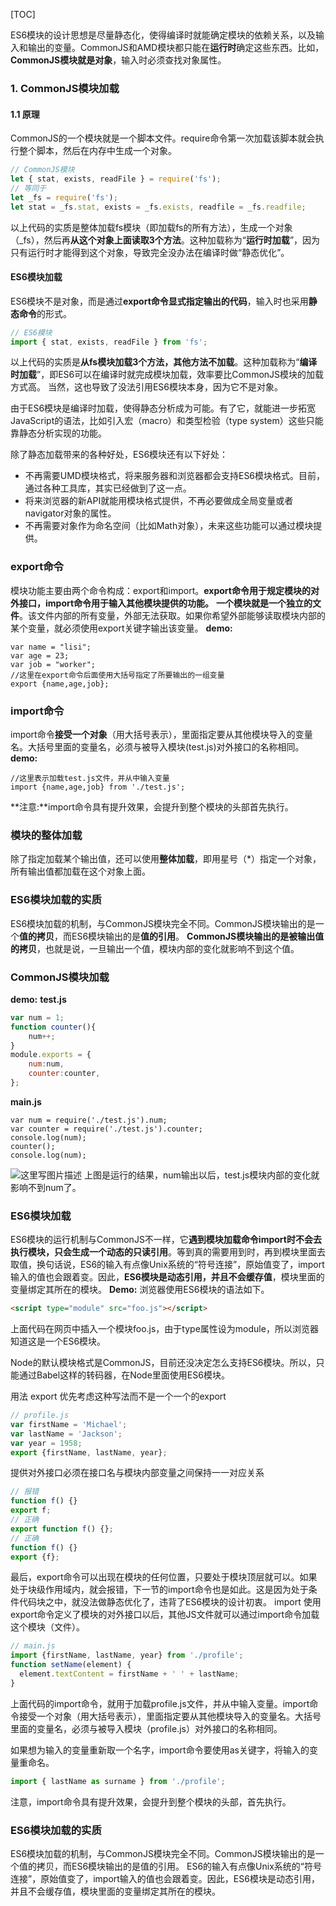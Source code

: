 [TOC]

ES6模块的设计思想是尽量静态化，使得编译时就能确定模块的依赖关系，以及输入和输出的变量。CommonJS和AMD模块都只能在**运行时**确定这些东西。比如，**CommonJS模块就是对象**，输入时必须查找对象属性。

### 1. CommonJS模块加载

#### 1.1 原理
CommonJS的一个模块就是一个脚本文件。require命令第一次加载该脚本就会执行整个脚本，然后在内存中生成一个对象。
```js
// CommonJS模块
let { stat, exists, readFile } = require('fs');
// 等同于
let _fs = require('fs');
let stat = _fs.stat, exists = _fs.exists, readfile = _fs.readfile;
```
以上代码的实质是整体加载fs模块（即加载fs的所有方法），生成一个对象（_fs），然后再**从这个对象上面读取3个方法**。这种加载称为“**运行时加载**”，因为只有运行时才能得到这个对象，导致完全没办法在编译时做“静态优化”。
#### ES6模块加载
ES6模块不是对象，而是通过**export命令显式指定输出的代码**，输入时也采用**静态命令**的形式。
```js
// ES6模块
import { stat, exists, readFile } from 'fs';
```
以上代码的实质是**从fs模块加载3个方法，其他方法不加载**。这种加载称为“**编译时加载**”，即ES6可以在编译时就完成模块加载，效率要比CommonJS模块的加载方式高。
当然，这也导致了没法引用ES6模块本身，因为它不是对象。

由于ES6模块是编译时加载，使得静态分析成为可能。有了它，就能进一步拓宽JavaScript的语法，比如引入宏（macro）和类型检验（type system）这些只能靠静态分析实现的功能。

除了静态加载带来的各种好处，ES6模块还有以下好处：

 - 不再需要UMD模块格式，将来服务器和浏览器都会支持ES6模块格式。目前，通过各种工具库，其实已经做到了这一点。
 - 将来浏览器的新API就能用模块格式提供，不再必要做成全局变量或者navigator对象的属性。
 - 不再需要对象作为命名空间（比如Math对象），未来这些功能可以通过模块提供。

### export命令
模块功能主要由两个命令构成：export和import。**export命令用于规定模块的对外接口，import命令用于输入其他模块提供的功能。**
**一个模块就是一个独立的文件**。该文件内部的所有变量，外部无法获取。如果你希望外部能够读取模块内部的某个变量，就必须使用export关键字输出该变量。
**demo:**
```
var name = "lisi";
var age = 23;
var job = "worker";
//这里在export命令后面使用大括号指定了所要输出的一组变量
export {name,age,job};
```
### import命令
import命令**接受一个对象**（用大括号表示），里面指定要从其他模块导入的变量名。大括号里面的变量名，必须与被导入模块(test.js)对外接口的名称相同。
**demo:**
```
//这里表示加载test.js文件，并从中输入变量
import {name,age,job} from './test.js';
```
**注意:**import命令具有提升效果，会提升到整个模块的头部首先执行。
### 模块的整体加载
除了指定加载某个输出值，还可以使用**整体加载**，即用星号（*）指定一个对象，所有输出值都加载在这个对象上面。

### ES6模块加载的实质
ES6模块加载的机制，与CommonJS模块完全不同。CommonJS模块输出的是一个**值的拷贝**，而ES6模块输出的是**值的引用**。
**CommonJS模块输出的是被输出值的拷贝**，也就是说，一旦输出一个值，模块内部的变化就影响不到这个值。
### CommonJS模块加载
**demo:**
**test.js**
```js
var num = 1;
function counter(){
	num++;
}
module.exports = {
	num:num,
	counter:counter,
};
```
**main.js**
```
var num = require('./test.js').num;
var counter = require('./test.js').counter;
console.log(num);
counter();
console.log(num);
```
![这里写图片描述](http://img.blog.csdn.net/20160817141212679)
上图是运行的结果，num输出以后，test.js模块内部的变化就影响不到num了。

### ES6模块加载
ES6模块的运行机制与CommonJS不一样，它**遇到模块加载命令import时不会去执行模块，只会生成一个动态的只读引用**。等到真的需要用到时，再到模块里面去取值，换句话说，ES6的输入有点像Unix系统的“符号连接”，原始值变了，import输入的值也会跟着变。因此，**ES6模块是动态引用，并且不会缓存值**，模块里面的变量绑定其所在的模块。
**Demo:**
浏览器使用ES6模块的语法如下。
```html
<script type="module" src="foo.js"></script>
```
上面代码在网页中插入一个模块foo.js，由于type属性设为module，所以浏览器知道这是一个ES6模块。

Node的默认模块格式是CommonJS，目前还没决定怎么支持ES6模块。所以，只能通过Babel这样的转码器，在Node里面使用ES6模块。

用法
export
优先考虑这种写法而不是一个一个的export
```js
// profile.js
var firstName = 'Michael';
var lastName = 'Jackson';
var year = 1958;
export {firstName, lastName, year};
```
提供对外接口必须在接口名与模块内部变量之间保持一一对应关系

```js
// 报错
function f() {}
export f;
// 正确
export function f() {};
// 正确
function f() {}
export {f};
```
最后，export命令可以出现在模块的任何位置，只要处于模块顶层就可以。如果处于块级作用域内，就会报错，下一节的import命令也是如此。这是因为处于条件代码块之中，就没法做静态优化了，违背了ES6模块的设计初衷。
import
使用export命令定义了模块的对外接口以后，其他JS文件就可以通过import命令加载这个模块（文件）。
```js
// main.js
import {firstName, lastName, year} from './profile';
function setName(element) {
  element.textContent = firstName + ' ' + lastName;
}
```
上面代码的import命令，就用于加载profile.js文件，并从中输入变量。import命令接受一个对象（用大括号表示），里面指定要从其他模块导入的变量名。大括号里面的变量名，必须与被导入模块（profile.js）对外接口的名称相同。

如果想为输入的变量重新取一个名字，import命令要使用as关键字，将输入的变量重命名。
```js
import { lastName as surname } from './profile';
```
注意，import命令具有提升效果，会提升到整个模块的头部，首先执行。
### ES6模块加载的实质
ES6模块加载的机制，与CommonJS模块完全不同。CommonJS模块输出的是一个值的拷贝，而ES6模块输出的是值的引用。
ES6的输入有点像Unix系统的“符号连接”，原始值变了，import输入的值也会跟着变。因此，ES6模块是动态引用，并且不会缓存值，模块里面的变量绑定其所在的模块。
